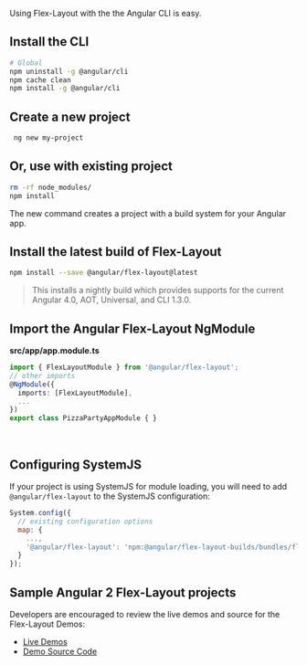 Using Flex-Layout with the the Angular CLI is easy.

## Install the CLI
 
 ```bash
# Global
npm uninstall -g @angular/cli
npm cache clean
npm install -g @angular/cli
```
 
## Create a new project
 
```bash
 ng new my-project
```

## Or, use with existing project

```bash
rm -rf node_modules/
npm install
```

The new command creates a project with a build system for your Angular app.

## Install the latest build of Flex-Layout

```bash
npm install --save @angular/flex-layout@latest
```

> This installs a nightly build which provides supports for the current Angular 4.0, AOT, Universal, and CLI 1.3.0.

## Import the Angular Flex-Layout NgModule
  
**src/app/app.module.ts**
```ts
import { FlexLayoutModule } from '@angular/flex-layout';
// other imports 
@NgModule({
  imports: [FlexLayoutModule],
  ...
})
export class PizzaPartyAppModule { }
```

<br/>

## Configuring SystemJS
If your project is using SystemJS for module loading, you will need to add `@angular/flex-layout` 
to the SystemJS configuration:

```js
System.config({
  // existing configuration options
  map: {
    ...,
    '@angular/flex-layout': 'npm:@angular/flex-layout-builds/bundles/flex-layout.umd.js'
  }
});
```

## Sample Angular 2 Flex-Layout projects

Developers are encouraged to review the live demos and source for the Flex-Layout Demos:

*  [Live Demos](https://tburleson-layouts-demos.firebaseapp.com/)
*  [Demo Source Code](https://github.com/angular/flex-layout/blob/master/src/demo-app/)
